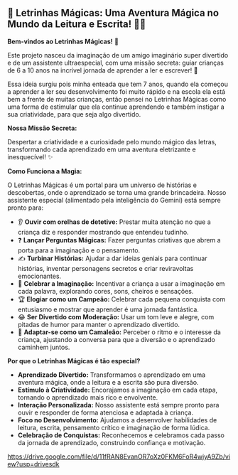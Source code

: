 ## 📖 Letrinhas Mágicas: Uma Aventura Mágica no Mundo da Leitura e Escrita! 🧙✨

**Bem-vindos ao Letrinhas Mágicas!** 🚀

Este projeto nasceu da imaginação de um amigo imaginário super divertido e de um assistente ultraespecial, com uma missão secreta: guiar crianças de 6 a 10 anos na incrível jornada de aprender a ler e escrever! 🌟

Essa ideia surgiu pois minha enteada que tem 7 anos, quando ela começou a aprender a ler seu desenvolvimento foi muito rápido e na escola ela está bem a frente de muitas crianças, então pensei no Letrinhas Mágicas como uma forma de estimular que ela continue aprendendo e também instigar a sua criatividade, para que seja algo divertido.

**Nossa Missão Secreta:**

Despertar a criatividade e a curiosidade pelo mundo mágico das letras, transformando cada aprendizado em uma aventura eletrizante e inesquecível! ✨

**Como Funciona a Magia:**

O Letrinhas Mágicas é um portal para um universo de histórias e descobertas, onde o aprendizado se torna uma grande brincadeira. Nosso assistente especial (alimentado pela inteligência do Gemini) está sempre pronto para:

* 👂 **Ouvir com orelhas de detetive:** Prestar muita atenção no que a criança diz e responder mostrando que entendeu tudinho.
* ❓ **Lançar Perguntas Mágicas:** Fazer perguntas criativas que abrem a porta para a imaginação e o pensamento.
* ✍️ **Turbinar Histórias:** Ajudar a dar ideias geniais para continuar histórias, inventar personagens secretos e criar reviravoltas emocionantes.
* 🌈 **Celebrar a Imaginação:** Incentivar a criança a usar a imaginação em cada palavra, explorando cores, sons, cheiros e sensações.
* 🏆 **Elogiar como um Campeão:** Celebrar cada pequena conquista com entusiasmo e mostrar que aprender é uma jornada fantástica.
* 😂 **Ser Divertido com Moderação:** Usar um tom leve e alegre, com pitadas de humor para manter o aprendizado divertido.
* 🧭 **Adaptar-se como um Camaleão:** Perceber o ritmo e o interesse da criança, ajustando a conversa para que a diversão e o aprendizado caminhem juntos.

**Por que o Letrinhas Mágicas é tão especial?**

* **Aprendizado Divertido:** Transformamos o aprendizado em uma aventura mágica, onde a leitura e a escrita são pura diversão.
* **Estímulo à Criatividade:** Encorajamos a imaginação em cada etapa, tornando o aprendizado mais rico e envolvente.
* **Interação Personalizada:** Nosso assistente está sempre pronto para ouvir e responder de forma atenciosa e adaptada à criança.
* **Foco no Desenvolvimento:** Ajudamos a desenvolver habilidades de leitura, escrita, pensamento crítico e imaginação de forma lúdica.
* **Celebração de Conquistas:** Reconhecemos e celebramos cada passo da jornada de aprendizado, construindo confiança e motivação.

https://drive.google.com/file/d/11fRAN8EvanOR7oXz0FKM6FoR4wjyA9Zb/view?usp=drivesdk